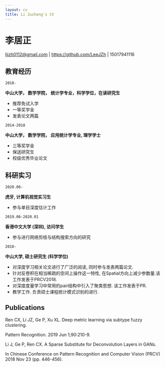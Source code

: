 ```yaml
---
layout: cv
title: Li Juzheng's CV
---
```

# 李居正

<div id="webaddress">
<a href="lijzh0112@gmail.com">lijzh0112@gmail.com</a>
| <a href="https://github.com/LeeJZh">https://github.com/LeeJZh</a> | 15017941116
</div>


## 教育经历

`2018-`

__中山大学， 数学学院， 统计学专业，科学学位，在读研究生__

- 推荐免试入学
- 一等奖学金
- 发表论文两篇

`2014-2018`

__中山大学， 数学学院， 应用统计学专业, 理学学士__

- 三等奖学金
- 保送研究生
- 校级优秀毕业论文

## 科研实习

`2020.06-`

__虎牙, 计算机视觉实习生__

- 参与单目深度估计工作

`2019.06-2020.01`

__香港中文大学 (深圳), 访问学生__

- 参与进行网络剪枝与结构搜索方向的研究

`2018-`

__中山大学, 硕士研究生 (科学学位)__

- 对深度学习相关论文进行了广泛的阅读, 同时参与发表两篇论文.
- 针对反卷积在相当稀疏的空间上操作这一特性, 在Spatial方向上减少参数量.该工作发表于PRCV2018.
- 对深度度量学习中常用的pair结构中引入了聚类思想. 该工作发表于PR.
- 教学工作. 负责硕士课程统计模式识别的进行. 

## Publications

Ren CX, Li JZ, Ge P, Xu XL. Deep metric learning via subtype fuzzy clustering. 

Pattern Recognition. 2019 Jun 1;90:210-9.


Li J, Ge P, Ren CX. A Sparse Substitute for Deconvolution Layers in GANs. 

In Chinese Conference on Pattern Recognition and Computer Vision (PRCV) 2018 Nov 23 (pp. 446-456). 


